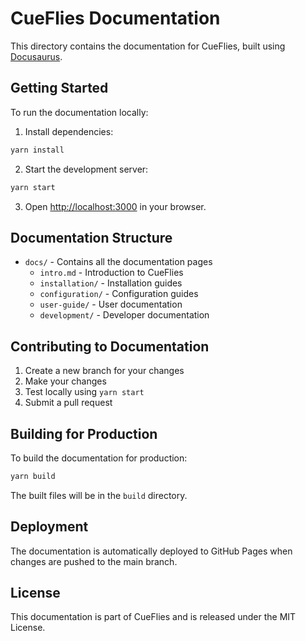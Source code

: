 # CueFlies Documentation

This directory contains the documentation for CueFlies, built using [Docusaurus](https://docusaurus.io/).

## Getting Started

To run the documentation locally:

1. Install dependencies:
```bash
yarn install
```

2. Start the development server:
```bash
yarn start
```

3. Open [http://localhost:3000](http://localhost:3000) in your browser.

## Documentation Structure

- `docs/` - Contains all the documentation pages
  - `intro.md` - Introduction to CueFlies
  - `installation/` - Installation guides
  - `configuration/` - Configuration guides
  - `user-guide/` - User documentation
  - `development/` - Developer documentation

## Contributing to Documentation

1. Create a new branch for your changes
2. Make your changes
3. Test locally using `yarn start`
4. Submit a pull request

## Building for Production

To build the documentation for production:

```bash
yarn build
```

The built files will be in the `build` directory.

## Deployment

The documentation is automatically deployed to GitHub Pages when changes are pushed to the main branch.

## License

This documentation is part of CueFlies and is released under the MIT License.
